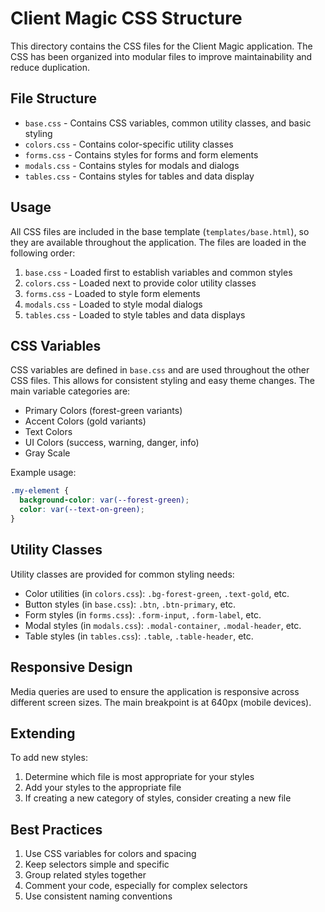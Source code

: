 # Client Magic CSS Structure

This directory contains the CSS files for the Client Magic application. The CSS has been organized into modular files to improve maintainability and reduce duplication.

## File Structure

- `base.css` - Contains CSS variables, common utility classes, and basic styling
- `colors.css` - Contains color-specific utility classes
- `forms.css` - Contains styles for forms and form elements
- `modals.css` - Contains styles for modals and dialogs
- `tables.css` - Contains styles for tables and data display

## Usage

All CSS files are included in the base template (`templates/base.html`), so they are available throughout the application. The files are loaded in the following order:

1. `base.css` - Loaded first to establish variables and common styles
2. `colors.css` - Loaded next to provide color utility classes
3. `forms.css` - Loaded to style form elements
4. `modals.css` - Loaded to style modal dialogs
5. `tables.css` - Loaded to style tables and data displays

## CSS Variables

CSS variables are defined in `base.css` and are used throughout the other CSS files. This allows for consistent styling and easy theme changes. The main variable categories are:

- Primary Colors (forest-green variants)
- Accent Colors (gold variants)
- Text Colors
- UI Colors (success, warning, danger, info)
- Gray Scale

Example usage:

```css
.my-element {
  background-color: var(--forest-green);
  color: var(--text-on-green);
}
```

## Utility Classes

Utility classes are provided for common styling needs:

- Color utilities (in `colors.css`): `.bg-forest-green`, `.text-gold`, etc.
- Button styles (in `base.css`): `.btn`, `.btn-primary`, etc.
- Form styles (in `forms.css`): `.form-input`, `.form-label`, etc.
- Modal styles (in `modals.css`): `.modal-container`, `.modal-header`, etc.
- Table styles (in `tables.css`): `.table`, `.table-header`, etc.

## Responsive Design

Media queries are used to ensure the application is responsive across different screen sizes. The main breakpoint is at 640px (mobile devices).

## Extending

To add new styles:

1. Determine which file is most appropriate for your styles
2. Add your styles to the appropriate file
3. If creating a new category of styles, consider creating a new file

## Best Practices

1. Use CSS variables for colors and spacing
2. Keep selectors simple and specific
3. Group related styles together
4. Comment your code, especially for complex selectors
5. Use consistent naming conventions 
